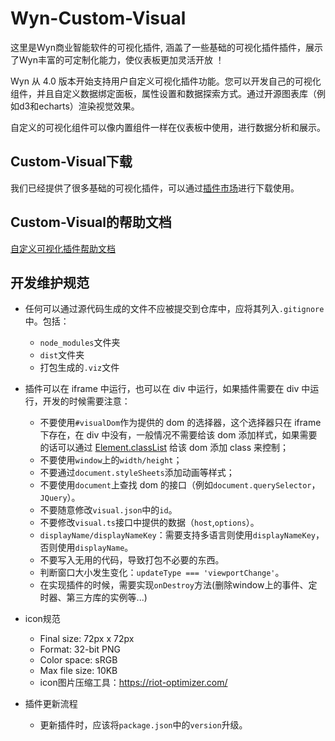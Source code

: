 # Wyn-Custom-Visual

这里是Wyn商业智能软件的可视化插件, 涵盖了一些基础的可视化插件插件，展示了Wyn丰富的可定制化能力，使仪表板更加灵活开放 ！

Wyn 从 4.0 版本开始支持用户自定义可视化插件功能。您可以开发自己的可视化组件，并且自定义数据绑定面板，属性设置和数据探索方式。通过开源图表库（例如d3和echarts）渲染视觉效果。

自定义的可视化组件可以像内置组件一样在仪表板中使用，进行数据分析和展示。

## Custom-Visual下载

我们已经提供了很多基础的可视化插件，可以通过[插件市场](https://marketplace.grapecity.com.cn/ProductList?productType=wyn&moduleType=wyn-plugin&sortBy=new)进行下载使用。

## Custom-Visual的帮助文档

[自定义可视化插件帮助文档](https://www.grapecity.com.cn/solutions/wyn/help/docs/create-dashboard/visual/cv)

## 开发维护规范

- 任何可以通过源代码生成的文件不应被提交到仓库中，应将其列入`.gitignore`中。包括：

  - `node_modules`文件夹
  - `dist`文件夹
  - 打包生成的`.viz`文件
- 插件可以在 iframe 中运行，也可以在 div 中运行，如果插件需要在 div 中运行，开发的时候需要注意：

  - 不要使用`#visualDom`作为提供的 dom 的选择器，这个选择器只在 iframe 下存在，在 div 中没有，一般情况不需要给该 dom 添加样式，如果需要的话可以通过 [Element.classList](https://developer.mozilla.org/zh-CN/docs/Web/API/Element/classList) 给该 dom 添加 class 来控制；
  - 不要使用`window`上的`width/height`；
  - 不要通过`document.styleSheets`添加动画等样式；
  - 不要使用`document`上查找 dom 的接口（例如`document.querySelector`，`JQuery`）。
  - 不要随意修改`visual.json`中的`id`。
  - 不要修改`visual.ts`接口中提供的数据（`host`,`options`）。
  - `displayName/displayNameKey`：需要支持多语言则使用`displayNameKey`，否则使用`displayName`。
  - 不要写入无用的代码，导致打包不必要的东西。
  - 判断窗口大小发生变化：`updateType === 'viewportChange'`。
  - 在实现插件的时候，需要实现`onDestroy`方法(删除window上的事件、定时器、第三方库的实例等...)
- icon规范
  - Final size: 72px x 72px
  - Format: 32-bit PNG
  - Color space: sRGB
  - Max file size: 10KB
  - icon图片压缩工具：https://riot-optimizer.com/
- 插件更新流程
  - 更新插件时，应该将`package.json`中的`version`升级。
